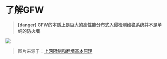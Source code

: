 # 了解GFW

> **[danger]** **GFW的本质上是巨大的高性能分布式入侵检测维稳系统并不是单纯的防火墙**

![](https://raw.githubusercontent.com/loremwalker/fq-book/master/docs/images/4gfw.png)

> 图片来源于：[上网限制和翻墙基本原理](http://blog.021xt.cc/archives/85#comment-4100)

<!-- GFW可以说是为国为民的纳税人资产与科研人员集体劳动成果，算的上是二十世纪中国乃至世界最伟大的发明了。作为国家核武级战略维稳技术工具，保密程度可见一斑。

屏蔽有关使用文字，禁止相关技术讨论，法律上被视为扰乱社会治安与危害国家安全，以及配合扫黄般的整治行动。这强大的高效维稳手段，更让连回车键都不知道的人想Free科学上网，成为这辈子的不可能，当然也有例外。

付费VPN拥有好的技术服务以及配套相关设施，但对于经济不太宽裕的学生来说价钱开销比较大也不划算。因此，挡住了一大批需要使用互联网服务的人。

了解一些相关原理之后，你会觉得GFW手段卑劣而又相当高明，个人上网也基本没有什么隐私可言了；这一过程最主要是部署在互联网旁路上的入侵检测设备负责的，也就是说GFW的实质是巨大的分布式入侵检测系统而不是防火墙。

 如果只认为墙只是挡住和你一样需要使用互联网产品的“愚民”，我认为这是非常愚蠢至极的认知。 -->